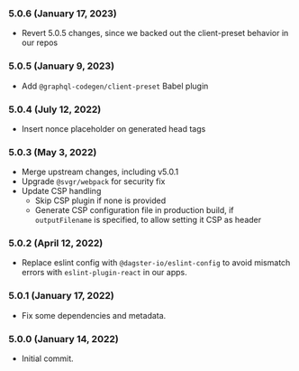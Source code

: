 ### 5.0.6 (January 17, 2023)

- Revert 5.0.5 changes, since we backed out the client-preset behavior in our repos

### 5.0.5 (January 9, 2023)

- Add `@graphql-codegen/client-preset` Babel plugin

### 5.0.4 (July 12, 2022)

- Insert nonce placeholder on generated head tags

### 5.0.3 (May 3, 2022)

- Merge upstream changes, including v5.0.1
- Upgrade `@svgr/webpack` for security fix
- Update CSP handling
  - Skip CSP plugin if none is provided
  - Generate CSP configuration file in production build, if `outputFilename` is specified, to allow setting it CSP as header

### 5.0.2 (April 12, 2022)

- Replace eslint config with `@dagster-io/eslint-config` to avoid mismatch errors with `eslint-plugin-react` in our apps.

### 5.0.1 (January 17, 2022)

- Fix some dependencies and metadata.

### 5.0.0 (January 14, 2022)

- Initial commit.
